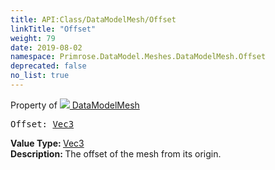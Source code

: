 ```yaml
---
title: API:Class/DataModelMesh/Offset
linkTitle: "Offset"
weight: 79
date: 2019-08-02
namespace: Primrose.DataModel.Meshes.DataModelMesh.Offset
deprecated: false
no_list: true
---
```

Property of <a href="/docs/api-reference/Class/DataModelMesh"><img src="/icons/silk/mesh.png"/>&nbsp;DataModelMesh</a>
<pre class="method-declaration">
Offset: <a class="type" href="/docs/api-reference/DataType/Vec3">Vec3</a></pre>
<b>Value Type: </b>
<a class="type" href="/docs/api-reference/DataType/Vec3">Vec3</a>
<br/>
<b>Description: </b>
The offset of the mesh from its origin.

